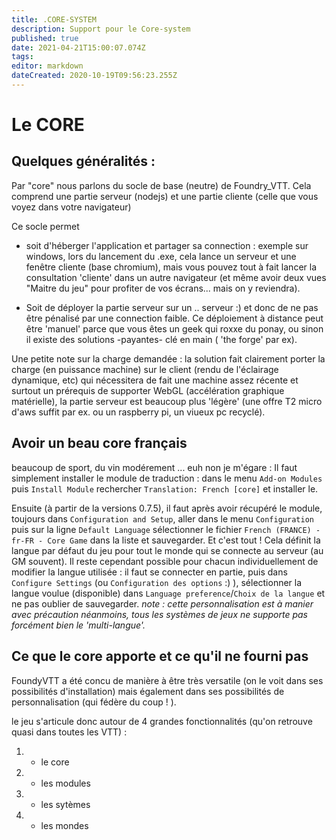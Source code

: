 ```yaml
---
title: .CORE-SYSTEM
description: Support pour le Core-system
published: true
date: 2021-04-21T15:00:07.074Z
tags: 
editor: markdown
dateCreated: 2020-10-19T09:56:23.255Z
---
```


# Le CORE	

## Quelques généralités : 
Par "core" nous parlons du socle de base (neutre) de Foundry_VTT. 
Cela comprend une partie serveur (nodejs) et une partie cliente (celle que vous voyez dans votre navigateur)  

Ce socle permet 
- soit d'héberger l'application et partager sa connection : exemple sur windows, lors du lancement du .exe, cela lance un serveur et une fenêtre cliente (base chromium), mais vous pouvez tout à fait lancer la consultation 'cliente' dans un autre navigateur (et même avoir deux vues "Maitre du jeu" pour profiter de vos écrans... mais on y reviendra).

- Soit de déployer la partie serveur sur un .. serveur :) et donc de ne pas être pénalisé par une connection faible. 
	Ce déploiement à distance peut être 'manuel' parce que vous êtes un geek qui roxxe du ponay, ou sinon il existe des solutions -payantes- clé en main ( 'the forge' par ex).

Une petite note sur la charge demandée : la solution fait clairement porter la charge (en puissance machine) sur le client (rendu de l'éclairage dynamique, etc) qui nécessitera de fait une machine assez récente et surtout un prérequis de supporter WebGL (accélération graphique matérielle), la partie serveur est beaucoup plus 'légère' (une offre T2 micro d'aws suffit par ex. ou un raspberry pi, un viueux pc recyclé).  
 
## Avoir un beau core français 
beaucoup de sport, du vin modérement ... euh non je m'égare :
Il faut simplement installer le module de traduction : dans le menu `Add-on Modules` puis `Install Module` rechercher `Translation: French [core]` et installer le. 

Ensuite (à partir de la versions 0.7.5), il faut après avoir récupéré le module, toujours dans `Configuration and Setup`, aller dans le menu `Configuration` puis sur la ligne `Default Language` sélectionner le fichier `French (FRANCE) - fr-FR - Core Game` dans la liste et sauvegarder.
Et c'est tout !
Cela définit la langue par défaut du jeu pour tout le monde qui se connecte au serveur (au GM souvent). 
Il reste cependant possible pour chacun individuellement de modifier la langue utilisée : il faut se connecter en partie, puis dans `Configure Settings` (ou `Configuration des options` :) ), sélectionner la langue voulue (disponible) dans `Language preference`/`Choix de la langue` et ne pas oublier de sauvegarder.
*note : cette personnalisation est à manier avec précaution néanmoins, tous les systèmes de jeux ne supporte pas forcément bien le 'multi-langue'.*

## Ce que le core apporte et ce qu'il ne fourni pas  

FoundyVTT a été concu de manière à être très versatile (on le voit dans ses possibilités d'installation) mais également dans ses possibilités de personnalisation (qui fédère du coup ! ).

le jeu s'articule donc autour de 4 grandes fonctionnalités (qu'on retrouve quasi dans toutes les VTT) : 
1. - le core
2. - les modules 
3. - les sytèmes 
4. - les mondes

